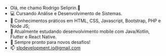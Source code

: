 - Olá, me chamo Rodrigo Seliprin.👋
- 💻 Cursando Análise e Desenvolvimento de Sistemas.
- 🌱 Conhecimentos práticos em HTML, CSS, Javascript, Bootstrap, PHP e Node JS;
- 🌱 Atualmente estudando desenvolvimento mobile com Java/Kotlin, Flutter e React Native.
- 💞️ Sempre pronto para novos desafios!
- 📫 slpdevelopment.io@gmail.com 

<!---
seliprinr/seliprinr is a ✨ special ✨ repository because its `README.md` (this file) appears on your GitHub profile.
You can click the Preview link to take a look at your changes.
--->
